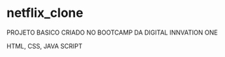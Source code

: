 # netflix_clone

PROJETO BASICO CRIADO NO BOOTCAMP DA DIGITAL INNVATION ONE

HTML, CSS, JAVA SCRIPT 
